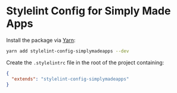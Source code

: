 # Stylelint Config for Simply Made Apps

Install the package via [Yarn](https://yarnpkg.com):

```bash
yarn add stylelint-config-simplymadeapps --dev
```

Create the `.stylelintrc` file in the root of the project containing:

```json
{
  "extends": "stylelint-config-simplymadeapps"
}
```
